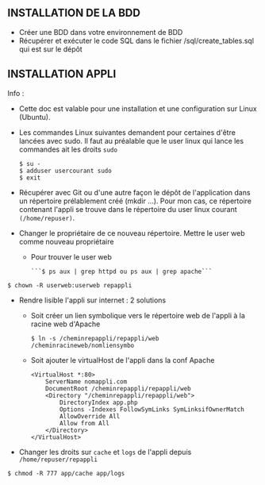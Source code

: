 INSTALLATION DE LA BDD
----------------------

- Créer une BDD dans votre environnement de BDD
- Récupérer et exécuter le code SQL dans le fichier /sql/create_tables.sql qui est sur le dépôt

INSTALLATION APPLI
------------------

Info : 
* Cette doc est valable pour une installation et une configuration sur Linux (Ubuntu).
* Les commandes Linux suivantes demandent pour certaines d'être lancées avec sudo. Il faut au préalable que le user linux qui lance les commandes ait les droits ```sudo```

    ```
    $ su -
    $ adduser usercourant sudo
    $ exit
    ```
    
- Récupérer avec Git ou d'une autre façon le dépôt de l'application dans un répertoire prélablement créé (mkdir ...).  Pour mon cas, ce répertoire contenant l'appli se trouve dans le répertoire du user linux courant `(/home/repuser)`.

- Changer le propriétaire de ce nouveau répertoire. Mettre le user web comme nouveau propriétaire
  - Pour trouver le user web

        ```$ ps aux | grep httpd ou ps aux | grep apache```
    
```$ chown -R userweb:userweb repappli```

- Rendre lisible l'appli sur internet : 2 solutions
    - Soit créer un lien symbolique vers le répertoire web de l'appli à la racine web d'Apache
    
       ```$ ln -s /cheminrepappli/repappli/web /cheminracineweb/nomliensymbo``` 

    - Soit ajouter le virtualHost de l'appli dans la conf Apache
    
        ```
        <VirtualHost *:80>
            ServerName nomappli.com
            DocumentRoot /cheminrepappli/repappli/web
            <Directory "/cheminrepappli/repappli/web">
                DirectoryIndex app.php
                Options -Indexes FollowSymLinks SymLinksifOwnerMatch
                AllowOverride All
                Allow from All
            </Directory>
        </VirtualHost>
        ```

- Changer les droits sur `cache` et `logs` de l'appli depuis `/home/repuser/repappli`

```$ chmod -R 777 app/cache app/logs```
